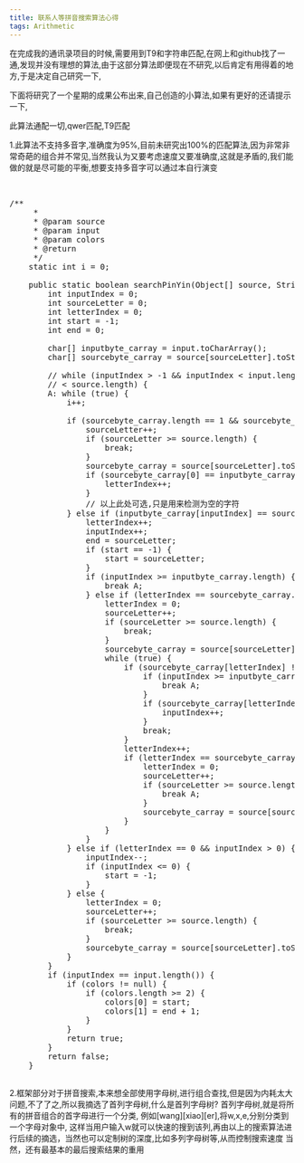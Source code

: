 ```yaml
---
title: 联系人等拼音搜索算法心得
tags: Arithmetic
---
```

在完成我的通讯录项目的时候,需要用到T9和字符串匹配,在网上和github找了一通,发现并没有理想的算法,由于这部分算法即便现在不研究,以后肯定有用得着的地方,于是决定自己研究一下,

下面将研究了一个星期的成果公布出来,自己创造的小算法,如果有更好的还请提示一下,

此算法通配一切,qwer匹配,T9匹配

1.此算法不支持多音字,准确度为95%,目前未研究出100%的匹配算法,因为非常非常奇葩的组合并不常见,当然我认为又要考虑速度又要准确度,这就是矛盾的,我们能做的就是尽可能的平衡,想要支持多音字可以通过本自行演变

<pre name="code" class="java">	

/**
	 * 
	 * @param source
	 * @param input
	 * @param colors
	 * @return
	 */
	static int i = 0;
 
	public static boolean searchPinYin(Object[] source, String input, int[] colors) {
		int inputIndex = 0;
		int sourceLetter = 0;
		int letterIndex = 0;
		int start = -1;
		int end = 0;
 
		char[] inputbyte_carray = input.toCharArray();
		char[] sourcebyte_carray = source[sourceLetter].toString().toCharArray();
 
		// while (inputIndex > -1 && inputIndex < input.length() && sourceLetter
		// < source.length) {
		A: while (true) {
			i++;
 
			if (sourcebyte_carray.length == 1 && sourcebyte_carray[0] == ' ') {
				sourceLetter++;
				if (sourceLetter >= source.length) {
					break;
				}
				sourcebyte_carray = source[sourceLetter].toString().toCharArray();
				if (sourcebyte_carray[0] == inputbyte_carray[inputIndex - 1]) {
					letterIndex++;
				}
				// 以上此处可选,只是用来检测为空的字符
			} else if (inputbyte_carray[inputIndex] == sourcebyte_carray[letterIndex]) {
				letterIndex++;
				inputIndex++;
				end = sourceLetter;
				if (start == -1) {
					start = sourceLetter;
				}
				if (inputIndex >= inputbyte_carray.length) {
					break A;
				} else if (letterIndex == sourcebyte_carray.length) {
					letterIndex = 0;
					sourceLetter++;
					if (sourceLetter >= source.length) {
						break;
					}
					sourcebyte_carray = source[sourceLetter].toString().toCharArray();
					while (true) {
						if (sourcebyte_carray[letterIndex] != inputbyte_carray[inputIndex - 1]) {
							if (inputIndex >= inputbyte_carray.length) {
								break A;
							}
							if (sourcebyte_carray[letterIndex-1] == inputbyte_carray[inputIndex]) {
								inputIndex++;
							}
							break;
						}
						letterIndex++;
						if (letterIndex == sourcebyte_carray.length) {
							letterIndex = 0;
							sourceLetter++;
							if (sourceLetter >= source.length) {
								break A;
							}
							sourcebyte_carray = source[sourceLetter].toString().toCharArray();
						}
					}
				}
			} else if (letterIndex == 0 && inputIndex > 0) {
				inputIndex--;
				if (inputIndex <= 0) {
					start = -1;
				}
			} else {
				letterIndex = 0;
				sourceLetter++;
				if (sourceLetter >= source.length) {
					break;
				}
				sourcebyte_carray = source[sourceLetter].toString().toCharArray();
			}
		}
		if (inputIndex == input.length()) {
			if (colors != null) {
				if (colors.length >= 2) {
					colors[0] = start;
					colors[1] = end + 1;
				}
			}
			return true;
		}
		return false;
	}
  </pre>
  
2.框架部分对于拼音搜索,本来想全部使用字母树,进行组合查找,但是因为内耗太大问题,不了了之,所以我摘选了首列字母树,什么是首列字母树?
首列字母树,就是将所有的拼音组合的首字母进行一个分类, 例如[wang][xiao][er],将w,x,e,分别分类到一个字母对象中,
这样当用户输入w就可以快速的搜到该列,再由以上的搜索算法进行后续的摘选，当然也可以定制树的深度,比如多列字母树等,从而控制搜索速度
当然，还有最基本的最后搜索结果的重用
